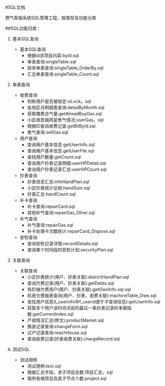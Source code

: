 #SQL文档

燃气客服系统SQL管理工程，按类型及功能分类


##SQL功能归类：

1. 基本SQL查询
	 * 基本SQL查询
		  - 根据id求项目内容:byId.sql
		  - 单表查询:singleTable.sql
		  - 排序单表查询:singleTable_OrderBy.sql
		  - 汇总单表查询:singleTable_Count.sql
	 
          
2. 单表查询
     * 收费查询
		  - 判断用户是否被锁定:isLock。sql
		  - 各地区月明细表查询:detailByMonth.sql
		  - 获取缴费总气量:getAlreadBuyGas.sql
		  - 小区居民城网是售气情况:userGas。sql
		  - 根据ID查询收费记录:getBilById.sql
		  - 售气查询:sellGas.sql
	 * 用户查询
		  - 查询用户基本信息:getUserInfo.sql
		  - 查询用户基本信息:getUserFile.sql
		  - 查找用户数量:getCount.sql
		  - 查询用户抄表记录明细:userHPDetail.sql
		  - 查询用户抄表记录汇总:userHPCount.sql
	 * 抄表查询
		  - 抄表信息汇总:infoHandPlan.sql
		  - 小区抄表统计总和:handSum.sql
		  - 抄表汇总:handCount.sql
	 * 补卡查询
		  - 补卡查询:repairCard.sql
		  - 其他补气查询:repairGas_Other.sql	  		  	  
	 * 补气查询
		  - 补气查询:repairGas.sql
		  - 补卡处理卡次数统计:repairCard_Dispose.sql
	 * 安检查询
		  - 查询安检记录详情:recordDetails.sql
		  - 查询某个时间段的安检计划:securityPlan.sql
		    	         
3. 关联查询
	 * 关联查询
		  - 小区抄表统计(用户、抄表关联):districtHandPlan.sql
		  - 查询欠费记录(用户、抄表关联):getDebts.sql
		  - 有阶梯欠费用户(用户、抄表关联):getOwnInfo.sql.sql
		  - 机表欠费报表查询(用户、抄表、收费关联):machineTable_Owe.sql
		  - 查找用户信息(t_userinfo中f_userid源于子查询信息):getUserInfo.sql
		  - 获取多个用户该时间点前的最后一条抄表记录的本期指数:getCurrentIndex.sql
		  - 产销情况汇总(修文):productMarket.sql
		  - 换表记录查询:changeForm.sql
		  - 过户记录查询:reachHouse.sql
		  - 查询收费记录(抄表收费关联):chargeRecord.sql
		     
       
4. 测试SQL
	 * 测试用例
		  - 测试用例:text.sql
		  - 根据汇总字段，求子项目总数:项目汇总。sql
		  - 取所有根项目及其子节点个数:project.sql  

	
    